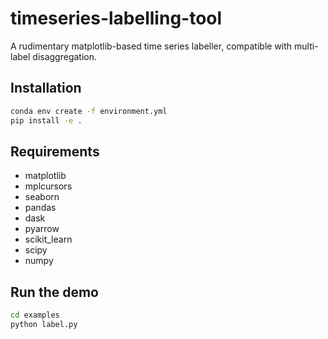 # timeseries-labelling-tool

A rudimentary matplotlib-based time series labeller, compatible with multi-label disaggregation.

## Installation

```bash
conda env create -f environment.yml
pip install -e .
```

## Requirements
* matplotlib
* mplcursors
* seaborn
* pandas
* dask
* pyarrow
* scikit_learn
* scipy
* numpy

## Run the demo

```bash
cd examples
python label.py
```
